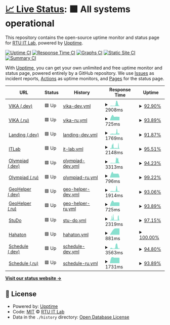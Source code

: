 # [📈 Live Status](https://RTUITLab.github.io/upptime): <!--live status--> **🟩 All systems operational**

This repository contains the open-source uptime monitor and status page for [RTU IT Lab](https://rtuitlab.dev), powered by [Upptime](https://github.com/upptime/upptime).

[![Uptime CI](https://github.com/RTUITLab/upptime/workflows/Uptime%20CI/badge.svg)](https://github.com/RTUITLab/upptime/actions?query=workflow%3A%22Uptime+CI%22)
[![Response Time CI](https://github.com/RTUITLab/upptime/workflows/Response%20Time%20CI/badge.svg)](https://github.com/RTUITLab/upptime/actions?query=workflow%3A%22Response+Time+CI%22)
[![Graphs CI](https://github.com/RTUITLab/upptime/workflows/Graphs%20CI/badge.svg)](https://github.com/RTUITLab/upptime/actions?query=workflow%3A%22Graphs+CI%22)
[![Static Site CI](https://github.com/RTUITLab/upptime/workflows/Static%20Site%20CI/badge.svg)](https://github.com/RTUITLab/upptime/actions?query=workflow%3A%22Static+Site+CI%22)
[![Summary CI](https://github.com/RTUITLab/upptime/workflows/Summary%20CI/badge.svg)](https://github.com/RTUITLab/upptime/actions?query=workflow%3A%22Summary+CI%22)

With [Upptime](https://upptime.js.org), you can get your own unlimited and free uptime monitor and status page, powered entirely by a GitHub repository. We use [Issues](https://github.com/RTUITLab/upptime/issues) as incident reports, [Actions](https://github.com/RTUITLab/upptime/actions) as uptime monitors, and [Pages](https://RTUITLab.github.io/RTUITLab/upptime) for the status page.

<!--start: status pages-->
<!-- This summary is generated by Upptime (https://github.com/upptime/upptime) -->
<!-- Do not edit this manually, your changes will be overwritten -->
<!-- prettier-ignore -->
| URL | Status | History | Response Time | Uptime |
| --- | ------ | ------- | ------------- | ------ |
| <img alt="" src="https://favicons.githubusercontent.com/vika.rtuitlab.dev" height="13"> [VIKA (.dev)](https://vika.rtuitlab.dev/api/about/vkgroupid) | 🟩 Up | [vika-dev.yml](https://github.com/RTUITLab/upptime/commits/HEAD/history/vika-dev.yml) | <details><summary><img alt="Response time graph" src="./graphs/vika-dev/response-time-week.png" height="20"> 2908ms</summary><br><a href="https://status.rtuitlab.ru/history/vika-dev"><img alt="Response time 2908" src="https://img.shields.io/endpoint?url=https%3A%2F%2Fraw.githubusercontent.com%2FRTUITLab%2Fupptime%2FHEAD%2Fapi%2Fvika-dev%2Fresponse-time.json"></a><br><a href="https://status.rtuitlab.ru/history/vika-dev"><img alt="24-hour response time 3046" src="https://img.shields.io/endpoint?url=https%3A%2F%2Fraw.githubusercontent.com%2FRTUITLab%2Fupptime%2FHEAD%2Fapi%2Fvika-dev%2Fresponse-time-day.json"></a><br><a href="https://status.rtuitlab.ru/history/vika-dev"><img alt="7-day response time 2908" src="https://img.shields.io/endpoint?url=https%3A%2F%2Fraw.githubusercontent.com%2FRTUITLab%2Fupptime%2FHEAD%2Fapi%2Fvika-dev%2Fresponse-time-week.json"></a><br><a href="https://status.rtuitlab.ru/history/vika-dev"><img alt="30-day response time 2908" src="https://img.shields.io/endpoint?url=https%3A%2F%2Fraw.githubusercontent.com%2FRTUITLab%2Fupptime%2FHEAD%2Fapi%2Fvika-dev%2Fresponse-time-month.json"></a><br><a href="https://status.rtuitlab.ru/history/vika-dev"><img alt="1-year response time 2908" src="https://img.shields.io/endpoint?url=https%3A%2F%2Fraw.githubusercontent.com%2FRTUITLab%2Fupptime%2FHEAD%2Fapi%2Fvika-dev%2Fresponse-time-year.json"></a></details> | <details><summary><a href="https://status.rtuitlab.ru/history/vika-dev">92.90%</a></summary><a href="https://status.rtuitlab.ru/history/vika-dev"><img alt="All-time uptime 92.90%" src="https://img.shields.io/endpoint?url=https%3A%2F%2Fraw.githubusercontent.com%2FRTUITLab%2Fupptime%2FHEAD%2Fapi%2Fvika-dev%2Fuptime.json"></a><br><a href="https://status.rtuitlab.ru/history/vika-dev"><img alt="24-hour uptime 81.34%" src="https://img.shields.io/endpoint?url=https%3A%2F%2Fraw.githubusercontent.com%2FRTUITLab%2Fupptime%2FHEAD%2Fapi%2Fvika-dev%2Fuptime-day.json"></a><br><a href="https://status.rtuitlab.ru/history/vika-dev"><img alt="7-day uptime 92.90%" src="https://img.shields.io/endpoint?url=https%3A%2F%2Fraw.githubusercontent.com%2FRTUITLab%2Fupptime%2FHEAD%2Fapi%2Fvika-dev%2Fuptime-week.json"></a><br><a href="https://status.rtuitlab.ru/history/vika-dev"><img alt="30-day uptime 92.90%" src="https://img.shields.io/endpoint?url=https%3A%2F%2Fraw.githubusercontent.com%2FRTUITLab%2Fupptime%2FHEAD%2Fapi%2Fvika-dev%2Fuptime-month.json"></a><br><a href="https://status.rtuitlab.ru/history/vika-dev"><img alt="1-year uptime 92.90%" src="https://img.shields.io/endpoint?url=https%3A%2F%2Fraw.githubusercontent.com%2FRTUITLab%2Fupptime%2FHEAD%2Fapi%2Fvika-dev%2Fuptime-year.json"></a></details>
| <img alt="" src="https://favicons.githubusercontent.com/vika.rtuitlab.ru" height="13"> [VIKA (.ru)](https://vika.rtuitlab.ru/api/about/vkgroupid) | 🟩 Up | [vika-ru.yml](https://github.com/RTUITLab/upptime/commits/HEAD/history/vika-ru.yml) | <details><summary><img alt="Response time graph" src="./graphs/vika-ru/response-time-week.png" height="20"> 725ms</summary><br><a href="https://status.rtuitlab.ru/history/vika-ru"><img alt="Response time 725" src="https://img.shields.io/endpoint?url=https%3A%2F%2Fraw.githubusercontent.com%2FRTUITLab%2Fupptime%2FHEAD%2Fapi%2Fvika-ru%2Fresponse-time.json"></a><br><a href="https://status.rtuitlab.ru/history/vika-ru"><img alt="24-hour response time 655" src="https://img.shields.io/endpoint?url=https%3A%2F%2Fraw.githubusercontent.com%2FRTUITLab%2Fupptime%2FHEAD%2Fapi%2Fvika-ru%2Fresponse-time-day.json"></a><br><a href="https://status.rtuitlab.ru/history/vika-ru"><img alt="7-day response time 725" src="https://img.shields.io/endpoint?url=https%3A%2F%2Fraw.githubusercontent.com%2FRTUITLab%2Fupptime%2FHEAD%2Fapi%2Fvika-ru%2Fresponse-time-week.json"></a><br><a href="https://status.rtuitlab.ru/history/vika-ru"><img alt="30-day response time 725" src="https://img.shields.io/endpoint?url=https%3A%2F%2Fraw.githubusercontent.com%2FRTUITLab%2Fupptime%2FHEAD%2Fapi%2Fvika-ru%2Fresponse-time-month.json"></a><br><a href="https://status.rtuitlab.ru/history/vika-ru"><img alt="1-year response time 725" src="https://img.shields.io/endpoint?url=https%3A%2F%2Fraw.githubusercontent.com%2FRTUITLab%2Fupptime%2FHEAD%2Fapi%2Fvika-ru%2Fresponse-time-year.json"></a></details> | <details><summary><a href="https://status.rtuitlab.ru/history/vika-ru">93.89%</a></summary><a href="https://status.rtuitlab.ru/history/vika-ru"><img alt="All-time uptime 93.89%" src="https://img.shields.io/endpoint?url=https%3A%2F%2Fraw.githubusercontent.com%2FRTUITLab%2Fupptime%2FHEAD%2Fapi%2Fvika-ru%2Fuptime.json"></a><br><a href="https://status.rtuitlab.ru/history/vika-ru"><img alt="24-hour uptime 100.00%" src="https://img.shields.io/endpoint?url=https%3A%2F%2Fraw.githubusercontent.com%2FRTUITLab%2Fupptime%2FHEAD%2Fapi%2Fvika-ru%2Fuptime-day.json"></a><br><a href="https://status.rtuitlab.ru/history/vika-ru"><img alt="7-day uptime 93.89%" src="https://img.shields.io/endpoint?url=https%3A%2F%2Fraw.githubusercontent.com%2FRTUITLab%2Fupptime%2FHEAD%2Fapi%2Fvika-ru%2Fuptime-week.json"></a><br><a href="https://status.rtuitlab.ru/history/vika-ru"><img alt="30-day uptime 93.89%" src="https://img.shields.io/endpoint?url=https%3A%2F%2Fraw.githubusercontent.com%2FRTUITLab%2Fupptime%2FHEAD%2Fapi%2Fvika-ru%2Fuptime-month.json"></a><br><a href="https://status.rtuitlab.ru/history/vika-ru"><img alt="1-year uptime 93.89%" src="https://img.shields.io/endpoint?url=https%3A%2F%2Fraw.githubusercontent.com%2FRTUITLab%2Fupptime%2FHEAD%2Fapi%2Fvika-ru%2Fuptime-year.json"></a></details>
| <img alt="" src="https://favicons.githubusercontent.com/rtuitlab.dev" height="13"> [Landing (.dev)](https://rtuitlab.dev) | 🟩 Up | [landing-dev.yml](https://github.com/RTUITLab/upptime/commits/HEAD/history/landing-dev.yml) | <details><summary><img alt="Response time graph" src="./graphs/landing-dev/response-time-week.png" height="20"> 1769ms</summary><br><a href="https://status.rtuitlab.ru/history/landing-dev"><img alt="Response time 1769" src="https://img.shields.io/endpoint?url=https%3A%2F%2Fraw.githubusercontent.com%2FRTUITLab%2Fupptime%2FHEAD%2Fapi%2Flanding-dev%2Fresponse-time.json"></a><br><a href="https://status.rtuitlab.ru/history/landing-dev"><img alt="24-hour response time 3040" src="https://img.shields.io/endpoint?url=https%3A%2F%2Fraw.githubusercontent.com%2FRTUITLab%2Fupptime%2FHEAD%2Fapi%2Flanding-dev%2Fresponse-time-day.json"></a><br><a href="https://status.rtuitlab.ru/history/landing-dev"><img alt="7-day response time 1769" src="https://img.shields.io/endpoint?url=https%3A%2F%2Fraw.githubusercontent.com%2FRTUITLab%2Fupptime%2FHEAD%2Fapi%2Flanding-dev%2Fresponse-time-week.json"></a><br><a href="https://status.rtuitlab.ru/history/landing-dev"><img alt="30-day response time 1769" src="https://img.shields.io/endpoint?url=https%3A%2F%2Fraw.githubusercontent.com%2FRTUITLab%2Fupptime%2FHEAD%2Fapi%2Flanding-dev%2Fresponse-time-month.json"></a><br><a href="https://status.rtuitlab.ru/history/landing-dev"><img alt="1-year response time 1769" src="https://img.shields.io/endpoint?url=https%3A%2F%2Fraw.githubusercontent.com%2FRTUITLab%2Fupptime%2FHEAD%2Fapi%2Flanding-dev%2Fresponse-time-year.json"></a></details> | <details><summary><a href="https://status.rtuitlab.ru/history/landing-dev">91.87%</a></summary><a href="https://status.rtuitlab.ru/history/landing-dev"><img alt="All-time uptime 91.87%" src="https://img.shields.io/endpoint?url=https%3A%2F%2Fraw.githubusercontent.com%2FRTUITLab%2Fupptime%2FHEAD%2Fapi%2Flanding-dev%2Fuptime.json"></a><br><a href="https://status.rtuitlab.ru/history/landing-dev"><img alt="24-hour uptime 82.51%" src="https://img.shields.io/endpoint?url=https%3A%2F%2Fraw.githubusercontent.com%2FRTUITLab%2Fupptime%2FHEAD%2Fapi%2Flanding-dev%2Fuptime-day.json"></a><br><a href="https://status.rtuitlab.ru/history/landing-dev"><img alt="7-day uptime 91.87%" src="https://img.shields.io/endpoint?url=https%3A%2F%2Fraw.githubusercontent.com%2FRTUITLab%2Fupptime%2FHEAD%2Fapi%2Flanding-dev%2Fuptime-week.json"></a><br><a href="https://status.rtuitlab.ru/history/landing-dev"><img alt="30-day uptime 91.87%" src="https://img.shields.io/endpoint?url=https%3A%2F%2Fraw.githubusercontent.com%2FRTUITLab%2Fupptime%2FHEAD%2Fapi%2Flanding-dev%2Fuptime-month.json"></a><br><a href="https://status.rtuitlab.ru/history/landing-dev"><img alt="1-year uptime 91.87%" src="https://img.shields.io/endpoint?url=https%3A%2F%2Fraw.githubusercontent.com%2FRTUITLab%2Fupptime%2FHEAD%2Fapi%2Flanding-dev%2Fuptime-year.json"></a></details>
| <img alt="" src="https://favicons.githubusercontent.com/manage.rtuitlab.dev" height="13"> [ITLab](https://manage.rtuitlab.dev) | 🟩 Up | [it-lab.yml](https://github.com/RTUITLab/upptime/commits/HEAD/history/it-lab.yml) | <details><summary><img alt="Response time graph" src="./graphs/it-lab/response-time-week.png" height="20"> 2148ms</summary><br><a href="https://status.rtuitlab.ru/history/it-lab"><img alt="Response time 842" src="https://img.shields.io/endpoint?url=https%3A%2F%2Fraw.githubusercontent.com%2FRTUITLab%2Fupptime%2FHEAD%2Fapi%2Fit-lab%2Fresponse-time.json"></a><br><a href="https://status.rtuitlab.ru/history/it-lab"><img alt="24-hour response time 3500" src="https://img.shields.io/endpoint?url=https%3A%2F%2Fraw.githubusercontent.com%2FRTUITLab%2Fupptime%2FHEAD%2Fapi%2Fit-lab%2Fresponse-time-day.json"></a><br><a href="https://status.rtuitlab.ru/history/it-lab"><img alt="7-day response time 2148" src="https://img.shields.io/endpoint?url=https%3A%2F%2Fraw.githubusercontent.com%2FRTUITLab%2Fupptime%2FHEAD%2Fapi%2Fit-lab%2Fresponse-time-week.json"></a><br><a href="https://status.rtuitlab.ru/history/it-lab"><img alt="30-day response time 1493" src="https://img.shields.io/endpoint?url=https%3A%2F%2Fraw.githubusercontent.com%2FRTUITLab%2Fupptime%2FHEAD%2Fapi%2Fit-lab%2Fresponse-time-month.json"></a><br><a href="https://status.rtuitlab.ru/history/it-lab"><img alt="1-year response time 860" src="https://img.shields.io/endpoint?url=https%3A%2F%2Fraw.githubusercontent.com%2FRTUITLab%2Fupptime%2FHEAD%2Fapi%2Fit-lab%2Fresponse-time-year.json"></a></details> | <details><summary><a href="https://status.rtuitlab.ru/history/it-lab">95.51%</a></summary><a href="https://status.rtuitlab.ru/history/it-lab"><img alt="All-time uptime 99.79%" src="https://img.shields.io/endpoint?url=https%3A%2F%2Fraw.githubusercontent.com%2FRTUITLab%2Fupptime%2FHEAD%2Fapi%2Fit-lab%2Fuptime.json"></a><br><a href="https://status.rtuitlab.ru/history/it-lab"><img alt="24-hour uptime 82.65%" src="https://img.shields.io/endpoint?url=https%3A%2F%2Fraw.githubusercontent.com%2FRTUITLab%2Fupptime%2FHEAD%2Fapi%2Fit-lab%2Fuptime-day.json"></a><br><a href="https://status.rtuitlab.ru/history/it-lab"><img alt="7-day uptime 95.51%" src="https://img.shields.io/endpoint?url=https%3A%2F%2Fraw.githubusercontent.com%2FRTUITLab%2Fupptime%2FHEAD%2Fapi%2Fit-lab%2Fuptime-week.json"></a><br><a href="https://status.rtuitlab.ru/history/it-lab"><img alt="30-day uptime 98.97%" src="https://img.shields.io/endpoint?url=https%3A%2F%2Fraw.githubusercontent.com%2FRTUITLab%2Fupptime%2FHEAD%2Fapi%2Fit-lab%2Fuptime-month.json"></a><br><a href="https://status.rtuitlab.ru/history/it-lab"><img alt="1-year uptime 99.77%" src="https://img.shields.io/endpoint?url=https%3A%2F%2Fraw.githubusercontent.com%2FRTUITLab%2Fupptime%2FHEAD%2Fapi%2Fit-lab%2Fuptime-year.json"></a></details>
| <img alt="" src="https://olympiad.rtuitlab.dev/favicon.svg" height="13"> [Olympiad (.dev)](https://olympiad.rtuitlab.dev/api/about) | 🟩 Up | [olympiad-dev.yml](https://github.com/RTUITLab/upptime/commits/HEAD/history/olympiad-dev.yml) | <details><summary><img alt="Response time graph" src="./graphs/olympiad-dev/response-time-week.png" height="20"> 3313ms</summary><br><a href="https://status.rtuitlab.ru/history/olympiad-dev"><img alt="Response time 3313" src="https://img.shields.io/endpoint?url=https%3A%2F%2Fraw.githubusercontent.com%2FRTUITLab%2Fupptime%2FHEAD%2Fapi%2Folympiad-dev%2Fresponse-time.json"></a><br><a href="https://status.rtuitlab.ru/history/olympiad-dev"><img alt="24-hour response time 5069" src="https://img.shields.io/endpoint?url=https%3A%2F%2Fraw.githubusercontent.com%2FRTUITLab%2Fupptime%2FHEAD%2Fapi%2Folympiad-dev%2Fresponse-time-day.json"></a><br><a href="https://status.rtuitlab.ru/history/olympiad-dev"><img alt="7-day response time 3313" src="https://img.shields.io/endpoint?url=https%3A%2F%2Fraw.githubusercontent.com%2FRTUITLab%2Fupptime%2FHEAD%2Fapi%2Folympiad-dev%2Fresponse-time-week.json"></a><br><a href="https://status.rtuitlab.ru/history/olympiad-dev"><img alt="30-day response time 3313" src="https://img.shields.io/endpoint?url=https%3A%2F%2Fraw.githubusercontent.com%2FRTUITLab%2Fupptime%2FHEAD%2Fapi%2Folympiad-dev%2Fresponse-time-month.json"></a><br><a href="https://status.rtuitlab.ru/history/olympiad-dev"><img alt="1-year response time 3313" src="https://img.shields.io/endpoint?url=https%3A%2F%2Fraw.githubusercontent.com%2FRTUITLab%2Fupptime%2FHEAD%2Fapi%2Folympiad-dev%2Fresponse-time-year.json"></a></details> | <details><summary><a href="https://status.rtuitlab.ru/history/olympiad-dev">94.23%</a></summary><a href="https://status.rtuitlab.ru/history/olympiad-dev"><img alt="All-time uptime 94.23%" src="https://img.shields.io/endpoint?url=https%3A%2F%2Fraw.githubusercontent.com%2FRTUITLab%2Fupptime%2FHEAD%2Fapi%2Folympiad-dev%2Fuptime.json"></a><br><a href="https://status.rtuitlab.ru/history/olympiad-dev"><img alt="24-hour uptime 87.16%" src="https://img.shields.io/endpoint?url=https%3A%2F%2Fraw.githubusercontent.com%2FRTUITLab%2Fupptime%2FHEAD%2Fapi%2Folympiad-dev%2Fuptime-day.json"></a><br><a href="https://status.rtuitlab.ru/history/olympiad-dev"><img alt="7-day uptime 94.23%" src="https://img.shields.io/endpoint?url=https%3A%2F%2Fraw.githubusercontent.com%2FRTUITLab%2Fupptime%2FHEAD%2Fapi%2Folympiad-dev%2Fuptime-week.json"></a><br><a href="https://status.rtuitlab.ru/history/olympiad-dev"><img alt="30-day uptime 94.23%" src="https://img.shields.io/endpoint?url=https%3A%2F%2Fraw.githubusercontent.com%2FRTUITLab%2Fupptime%2FHEAD%2Fapi%2Folympiad-dev%2Fuptime-month.json"></a><br><a href="https://status.rtuitlab.ru/history/olympiad-dev"><img alt="1-year uptime 94.23%" src="https://img.shields.io/endpoint?url=https%3A%2F%2Fraw.githubusercontent.com%2FRTUITLab%2Fupptime%2FHEAD%2Fapi%2Folympiad-dev%2Fuptime-year.json"></a></details>
| <img alt="" src="https://olympiad.rtuitlab.dev/favicon.svg" height="13"> [Olympiad (.ru)](https://olympiad.rtuitlab.ru/api/about) | 🟩 Up | [olympiad-ru.yml](https://github.com/RTUITLab/upptime/commits/HEAD/history/olympiad-ru.yml) | <details><summary><img alt="Response time graph" src="./graphs/olympiad-ru/response-time-week.png" height="20"> 796ms</summary><br><a href="https://status.rtuitlab.ru/history/olympiad-ru"><img alt="Response time 796" src="https://img.shields.io/endpoint?url=https%3A%2F%2Fraw.githubusercontent.com%2FRTUITLab%2Fupptime%2FHEAD%2Fapi%2Folympiad-ru%2Fresponse-time.json"></a><br><a href="https://status.rtuitlab.ru/history/olympiad-ru"><img alt="24-hour response time 167" src="https://img.shields.io/endpoint?url=https%3A%2F%2Fraw.githubusercontent.com%2FRTUITLab%2Fupptime%2FHEAD%2Fapi%2Folympiad-ru%2Fresponse-time-day.json"></a><br><a href="https://status.rtuitlab.ru/history/olympiad-ru"><img alt="7-day response time 796" src="https://img.shields.io/endpoint?url=https%3A%2F%2Fraw.githubusercontent.com%2FRTUITLab%2Fupptime%2FHEAD%2Fapi%2Folympiad-ru%2Fresponse-time-week.json"></a><br><a href="https://status.rtuitlab.ru/history/olympiad-ru"><img alt="30-day response time 796" src="https://img.shields.io/endpoint?url=https%3A%2F%2Fraw.githubusercontent.com%2FRTUITLab%2Fupptime%2FHEAD%2Fapi%2Folympiad-ru%2Fresponse-time-month.json"></a><br><a href="https://status.rtuitlab.ru/history/olympiad-ru"><img alt="1-year response time 796" src="https://img.shields.io/endpoint?url=https%3A%2F%2Fraw.githubusercontent.com%2FRTUITLab%2Fupptime%2FHEAD%2Fapi%2Folympiad-ru%2Fresponse-time-year.json"></a></details> | <details><summary><a href="https://status.rtuitlab.ru/history/olympiad-ru">99.22%</a></summary><a href="https://status.rtuitlab.ru/history/olympiad-ru"><img alt="All-time uptime 99.22%" src="https://img.shields.io/endpoint?url=https%3A%2F%2Fraw.githubusercontent.com%2FRTUITLab%2Fupptime%2FHEAD%2Fapi%2Folympiad-ru%2Fuptime.json"></a><br><a href="https://status.rtuitlab.ru/history/olympiad-ru"><img alt="24-hour uptime 100.00%" src="https://img.shields.io/endpoint?url=https%3A%2F%2Fraw.githubusercontent.com%2FRTUITLab%2Fupptime%2FHEAD%2Fapi%2Folympiad-ru%2Fuptime-day.json"></a><br><a href="https://status.rtuitlab.ru/history/olympiad-ru"><img alt="7-day uptime 99.22%" src="https://img.shields.io/endpoint?url=https%3A%2F%2Fraw.githubusercontent.com%2FRTUITLab%2Fupptime%2FHEAD%2Fapi%2Folympiad-ru%2Fuptime-week.json"></a><br><a href="https://status.rtuitlab.ru/history/olympiad-ru"><img alt="30-day uptime 99.22%" src="https://img.shields.io/endpoint?url=https%3A%2F%2Fraw.githubusercontent.com%2FRTUITLab%2Fupptime%2FHEAD%2Fapi%2Folympiad-ru%2Fuptime-month.json"></a><br><a href="https://status.rtuitlab.ru/history/olympiad-ru"><img alt="1-year uptime 99.22%" src="https://img.shields.io/endpoint?url=https%3A%2F%2Fraw.githubusercontent.com%2FRTUITLab%2Fupptime%2FHEAD%2Fapi%2Folympiad-ru%2Fuptime-year.json"></a></details>
| <img alt="" src="https://geohelper.rtuitlab.dev/static/favicon-32x32.png" height="13"> [GeoHelper (.dev)](https://geohelper.rtuitlab.dev) | 🟩 Up | [geo-helper-dev.yml](https://github.com/RTUITLab/upptime/commits/HEAD/history/geo-helper-dev.yml) | <details><summary><img alt="Response time graph" src="./graphs/geo-helper-dev/response-time-week.png" height="20"> 1914ms</summary><br><a href="https://status.rtuitlab.ru/history/geo-helper-dev"><img alt="Response time 1914" src="https://img.shields.io/endpoint?url=https%3A%2F%2Fraw.githubusercontent.com%2FRTUITLab%2Fupptime%2FHEAD%2Fapi%2Fgeo-helper-dev%2Fresponse-time.json"></a><br><a href="https://status.rtuitlab.ru/history/geo-helper-dev"><img alt="24-hour response time 3389" src="https://img.shields.io/endpoint?url=https%3A%2F%2Fraw.githubusercontent.com%2FRTUITLab%2Fupptime%2FHEAD%2Fapi%2Fgeo-helper-dev%2Fresponse-time-day.json"></a><br><a href="https://status.rtuitlab.ru/history/geo-helper-dev"><img alt="7-day response time 1914" src="https://img.shields.io/endpoint?url=https%3A%2F%2Fraw.githubusercontent.com%2FRTUITLab%2Fupptime%2FHEAD%2Fapi%2Fgeo-helper-dev%2Fresponse-time-week.json"></a><br><a href="https://status.rtuitlab.ru/history/geo-helper-dev"><img alt="30-day response time 1914" src="https://img.shields.io/endpoint?url=https%3A%2F%2Fraw.githubusercontent.com%2FRTUITLab%2Fupptime%2FHEAD%2Fapi%2Fgeo-helper-dev%2Fresponse-time-month.json"></a><br><a href="https://status.rtuitlab.ru/history/geo-helper-dev"><img alt="1-year response time 1914" src="https://img.shields.io/endpoint?url=https%3A%2F%2Fraw.githubusercontent.com%2FRTUITLab%2Fupptime%2FHEAD%2Fapi%2Fgeo-helper-dev%2Fresponse-time-year.json"></a></details> | <details><summary><a href="https://status.rtuitlab.ru/history/geo-helper-dev">93.06%</a></summary><a href="https://status.rtuitlab.ru/history/geo-helper-dev"><img alt="All-time uptime 93.06%" src="https://img.shields.io/endpoint?url=https%3A%2F%2Fraw.githubusercontent.com%2FRTUITLab%2Fupptime%2FHEAD%2Fapi%2Fgeo-helper-dev%2Fuptime.json"></a><br><a href="https://status.rtuitlab.ru/history/geo-helper-dev"><img alt="24-hour uptime 87.65%" src="https://img.shields.io/endpoint?url=https%3A%2F%2Fraw.githubusercontent.com%2FRTUITLab%2Fupptime%2FHEAD%2Fapi%2Fgeo-helper-dev%2Fuptime-day.json"></a><br><a href="https://status.rtuitlab.ru/history/geo-helper-dev"><img alt="7-day uptime 93.06%" src="https://img.shields.io/endpoint?url=https%3A%2F%2Fraw.githubusercontent.com%2FRTUITLab%2Fupptime%2FHEAD%2Fapi%2Fgeo-helper-dev%2Fuptime-week.json"></a><br><a href="https://status.rtuitlab.ru/history/geo-helper-dev"><img alt="30-day uptime 93.06%" src="https://img.shields.io/endpoint?url=https%3A%2F%2Fraw.githubusercontent.com%2FRTUITLab%2Fupptime%2FHEAD%2Fapi%2Fgeo-helper-dev%2Fuptime-month.json"></a><br><a href="https://status.rtuitlab.ru/history/geo-helper-dev"><img alt="1-year uptime 93.06%" src="https://img.shields.io/endpoint?url=https%3A%2F%2Fraw.githubusercontent.com%2FRTUITLab%2Fupptime%2FHEAD%2Fapi%2Fgeo-helper-dev%2Fuptime-year.json"></a></details>
| <img alt="" src="https://geohelper.rtuitlab.ru/static/favicon-32x32.png" height="13"> [GeoHelper (.ru)](https://geohelper.rtuitlab.ru) | 🟩 Up | [geo-helper-ru.yml](https://github.com/RTUITLab/upptime/commits/HEAD/history/geo-helper-ru.yml) | <details><summary><img alt="Response time graph" src="./graphs/geo-helper-ru/response-time-week.png" height="20"> 725ms</summary><br><a href="https://status.rtuitlab.ru/history/geo-helper-ru"><img alt="Response time 725" src="https://img.shields.io/endpoint?url=https%3A%2F%2Fraw.githubusercontent.com%2FRTUITLab%2Fupptime%2FHEAD%2Fapi%2Fgeo-helper-ru%2Fresponse-time.json"></a><br><a href="https://status.rtuitlab.ru/history/geo-helper-ru"><img alt="24-hour response time 643" src="https://img.shields.io/endpoint?url=https%3A%2F%2Fraw.githubusercontent.com%2FRTUITLab%2Fupptime%2FHEAD%2Fapi%2Fgeo-helper-ru%2Fresponse-time-day.json"></a><br><a href="https://status.rtuitlab.ru/history/geo-helper-ru"><img alt="7-day response time 725" src="https://img.shields.io/endpoint?url=https%3A%2F%2Fraw.githubusercontent.com%2FRTUITLab%2Fupptime%2FHEAD%2Fapi%2Fgeo-helper-ru%2Fresponse-time-week.json"></a><br><a href="https://status.rtuitlab.ru/history/geo-helper-ru"><img alt="30-day response time 725" src="https://img.shields.io/endpoint?url=https%3A%2F%2Fraw.githubusercontent.com%2FRTUITLab%2Fupptime%2FHEAD%2Fapi%2Fgeo-helper-ru%2Fresponse-time-month.json"></a><br><a href="https://status.rtuitlab.ru/history/geo-helper-ru"><img alt="1-year response time 725" src="https://img.shields.io/endpoint?url=https%3A%2F%2Fraw.githubusercontent.com%2FRTUITLab%2Fupptime%2FHEAD%2Fapi%2Fgeo-helper-ru%2Fresponse-time-year.json"></a></details> | <details><summary><a href="https://status.rtuitlab.ru/history/geo-helper-ru">93.89%</a></summary><a href="https://status.rtuitlab.ru/history/geo-helper-ru"><img alt="All-time uptime 93.89%" src="https://img.shields.io/endpoint?url=https%3A%2F%2Fraw.githubusercontent.com%2FRTUITLab%2Fupptime%2FHEAD%2Fapi%2Fgeo-helper-ru%2Fuptime.json"></a><br><a href="https://status.rtuitlab.ru/history/geo-helper-ru"><img alt="24-hour uptime 100.00%" src="https://img.shields.io/endpoint?url=https%3A%2F%2Fraw.githubusercontent.com%2FRTUITLab%2Fupptime%2FHEAD%2Fapi%2Fgeo-helper-ru%2Fuptime-day.json"></a><br><a href="https://status.rtuitlab.ru/history/geo-helper-ru"><img alt="7-day uptime 93.89%" src="https://img.shields.io/endpoint?url=https%3A%2F%2Fraw.githubusercontent.com%2FRTUITLab%2Fupptime%2FHEAD%2Fapi%2Fgeo-helper-ru%2Fuptime-week.json"></a><br><a href="https://status.rtuitlab.ru/history/geo-helper-ru"><img alt="30-day uptime 93.89%" src="https://img.shields.io/endpoint?url=https%3A%2F%2Fraw.githubusercontent.com%2FRTUITLab%2Fupptime%2FHEAD%2Fapi%2Fgeo-helper-ru%2Fuptime-month.json"></a><br><a href="https://status.rtuitlab.ru/history/geo-helper-ru"><img alt="1-year uptime 93.89%" src="https://img.shields.io/endpoint?url=https%3A%2F%2Fraw.githubusercontent.com%2FRTUITLab%2Fupptime%2FHEAD%2Fapi%2Fgeo-helper-ru%2Fuptime-year.json"></a></details>
| <img alt="" src="https://studo.rtuitlab.dev/favicon.ico" height="13"> [StuDo](https://studo.rtuitlab.dev) | 🟩 Up | [stu-do.yml](https://github.com/RTUITLab/upptime/commits/HEAD/history/stu-do.yml) | <details><summary><img alt="Response time graph" src="./graphs/stu-do/response-time-week.png" height="20"> 2319ms</summary><br><a href="https://status.rtuitlab.ru/history/stu-do"><img alt="Response time 804" src="https://img.shields.io/endpoint?url=https%3A%2F%2Fraw.githubusercontent.com%2FRTUITLab%2Fupptime%2FHEAD%2Fapi%2Fstu-do%2Fresponse-time.json"></a><br><a href="https://status.rtuitlab.ru/history/stu-do"><img alt="24-hour response time 3610" src="https://img.shields.io/endpoint?url=https%3A%2F%2Fraw.githubusercontent.com%2FRTUITLab%2Fupptime%2FHEAD%2Fapi%2Fstu-do%2Fresponse-time-day.json"></a><br><a href="https://status.rtuitlab.ru/history/stu-do"><img alt="7-day response time 2319" src="https://img.shields.io/endpoint?url=https%3A%2F%2Fraw.githubusercontent.com%2FRTUITLab%2Fupptime%2FHEAD%2Fapi%2Fstu-do%2Fresponse-time-week.json"></a><br><a href="https://status.rtuitlab.ru/history/stu-do"><img alt="30-day response time 1589" src="https://img.shields.io/endpoint?url=https%3A%2F%2Fraw.githubusercontent.com%2FRTUITLab%2Fupptime%2FHEAD%2Fapi%2Fstu-do%2Fresponse-time-month.json"></a><br><a href="https://status.rtuitlab.ru/history/stu-do"><img alt="1-year response time 819" src="https://img.shields.io/endpoint?url=https%3A%2F%2Fraw.githubusercontent.com%2FRTUITLab%2Fupptime%2FHEAD%2Fapi%2Fstu-do%2Fresponse-time-year.json"></a></details> | <details><summary><a href="https://status.rtuitlab.ru/history/stu-do">97.15%</a></summary><a href="https://status.rtuitlab.ru/history/stu-do"><img alt="All-time uptime 99.81%" src="https://img.shields.io/endpoint?url=https%3A%2F%2Fraw.githubusercontent.com%2FRTUITLab%2Fupptime%2FHEAD%2Fapi%2Fstu-do%2Fuptime.json"></a><br><a href="https://status.rtuitlab.ru/history/stu-do"><img alt="24-hour uptime 87.64%" src="https://img.shields.io/endpoint?url=https%3A%2F%2Fraw.githubusercontent.com%2FRTUITLab%2Fupptime%2FHEAD%2Fapi%2Fstu-do%2Fuptime-day.json"></a><br><a href="https://status.rtuitlab.ru/history/stu-do"><img alt="7-day uptime 97.15%" src="https://img.shields.io/endpoint?url=https%3A%2F%2Fraw.githubusercontent.com%2FRTUITLab%2Fupptime%2FHEAD%2Fapi%2Fstu-do%2Fuptime-week.json"></a><br><a href="https://status.rtuitlab.ru/history/stu-do"><img alt="30-day uptime 99.24%" src="https://img.shields.io/endpoint?url=https%3A%2F%2Fraw.githubusercontent.com%2FRTUITLab%2Fupptime%2FHEAD%2Fapi%2Fstu-do%2Fuptime-month.json"></a><br><a href="https://status.rtuitlab.ru/history/stu-do"><img alt="1-year uptime 99.81%" src="https://img.shields.io/endpoint?url=https%3A%2F%2Fraw.githubusercontent.com%2FRTUITLab%2Fupptime%2FHEAD%2Fapi%2Fstu-do%2Fuptime-year.json"></a></details>
| <img alt="" src="https://hahaton-mirea.ru/b27992b22804ff76b94a.svg" height="13"> [Hahaton](https://hahaton-mirea.ru) | 🟩 Up | [hahaton.yml](https://github.com/RTUITLab/upptime/commits/HEAD/history/hahaton.yml) | <details><summary><img alt="Response time graph" src="./graphs/hahaton/response-time-week.png" height="20"> 881ms</summary><br><a href="https://status.rtuitlab.ru/history/hahaton"><img alt="Response time 881" src="https://img.shields.io/endpoint?url=https%3A%2F%2Fraw.githubusercontent.com%2FRTUITLab%2Fupptime%2FHEAD%2Fapi%2Fhahaton%2Fresponse-time.json"></a><br><a href="https://status.rtuitlab.ru/history/hahaton"><img alt="24-hour response time 887" src="https://img.shields.io/endpoint?url=https%3A%2F%2Fraw.githubusercontent.com%2FRTUITLab%2Fupptime%2FHEAD%2Fapi%2Fhahaton%2Fresponse-time-day.json"></a><br><a href="https://status.rtuitlab.ru/history/hahaton"><img alt="7-day response time 881" src="https://img.shields.io/endpoint?url=https%3A%2F%2Fraw.githubusercontent.com%2FRTUITLab%2Fupptime%2FHEAD%2Fapi%2Fhahaton%2Fresponse-time-week.json"></a><br><a href="https://status.rtuitlab.ru/history/hahaton"><img alt="30-day response time 881" src="https://img.shields.io/endpoint?url=https%3A%2F%2Fraw.githubusercontent.com%2FRTUITLab%2Fupptime%2FHEAD%2Fapi%2Fhahaton%2Fresponse-time-month.json"></a><br><a href="https://status.rtuitlab.ru/history/hahaton"><img alt="1-year response time 881" src="https://img.shields.io/endpoint?url=https%3A%2F%2Fraw.githubusercontent.com%2FRTUITLab%2Fupptime%2FHEAD%2Fapi%2Fhahaton%2Fresponse-time-year.json"></a></details> | <details><summary><a href="https://status.rtuitlab.ru/history/hahaton">100.00%</a></summary><a href="https://status.rtuitlab.ru/history/hahaton"><img alt="All-time uptime 100.00%" src="https://img.shields.io/endpoint?url=https%3A%2F%2Fraw.githubusercontent.com%2FRTUITLab%2Fupptime%2FHEAD%2Fapi%2Fhahaton%2Fuptime.json"></a><br><a href="https://status.rtuitlab.ru/history/hahaton"><img alt="24-hour uptime 100.00%" src="https://img.shields.io/endpoint?url=https%3A%2F%2Fraw.githubusercontent.com%2FRTUITLab%2Fupptime%2FHEAD%2Fapi%2Fhahaton%2Fuptime-day.json"></a><br><a href="https://status.rtuitlab.ru/history/hahaton"><img alt="7-day uptime 100.00%" src="https://img.shields.io/endpoint?url=https%3A%2F%2Fraw.githubusercontent.com%2FRTUITLab%2Fupptime%2FHEAD%2Fapi%2Fhahaton%2Fuptime-week.json"></a><br><a href="https://status.rtuitlab.ru/history/hahaton"><img alt="30-day uptime 100.00%" src="https://img.shields.io/endpoint?url=https%3A%2F%2Fraw.githubusercontent.com%2FRTUITLab%2Fupptime%2FHEAD%2Fapi%2Fhahaton%2Fuptime-month.json"></a><br><a href="https://status.rtuitlab.ru/history/hahaton"><img alt="1-year uptime 100.00%" src="https://img.shields.io/endpoint?url=https%3A%2F%2Fraw.githubusercontent.com%2FRTUITLab%2Fupptime%2FHEAD%2Fapi%2Fhahaton%2Fuptime-year.json"></a></details>
| <img alt="" src="https://favicons.githubusercontent.com/schedule-rtu.rtuitlab.dev" height="13"> [Schedule (.dev)](https://schedule-rtu.rtuitlab.dev/api/schedule/get_groups) | 🟩 Up | [schedule-dev.yml](https://github.com/RTUITLab/upptime/commits/HEAD/history/schedule-dev.yml) | <details><summary><img alt="Response time graph" src="./graphs/schedule-dev/response-time-week.png" height="20"> 3563ms</summary><br><a href="https://status.rtuitlab.ru/history/schedule-dev"><img alt="Response time 3563" src="https://img.shields.io/endpoint?url=https%3A%2F%2Fraw.githubusercontent.com%2FRTUITLab%2Fupptime%2FHEAD%2Fapi%2Fschedule-dev%2Fresponse-time.json"></a><br><a href="https://status.rtuitlab.ru/history/schedule-dev"><img alt="24-hour response time 3877" src="https://img.shields.io/endpoint?url=https%3A%2F%2Fraw.githubusercontent.com%2FRTUITLab%2Fupptime%2FHEAD%2Fapi%2Fschedule-dev%2Fresponse-time-day.json"></a><br><a href="https://status.rtuitlab.ru/history/schedule-dev"><img alt="7-day response time 3563" src="https://img.shields.io/endpoint?url=https%3A%2F%2Fraw.githubusercontent.com%2FRTUITLab%2Fupptime%2FHEAD%2Fapi%2Fschedule-dev%2Fresponse-time-week.json"></a><br><a href="https://status.rtuitlab.ru/history/schedule-dev"><img alt="30-day response time 3563" src="https://img.shields.io/endpoint?url=https%3A%2F%2Fraw.githubusercontent.com%2FRTUITLab%2Fupptime%2FHEAD%2Fapi%2Fschedule-dev%2Fresponse-time-month.json"></a><br><a href="https://status.rtuitlab.ru/history/schedule-dev"><img alt="1-year response time 3563" src="https://img.shields.io/endpoint?url=https%3A%2F%2Fraw.githubusercontent.com%2FRTUITLab%2Fupptime%2FHEAD%2Fapi%2Fschedule-dev%2Fresponse-time-year.json"></a></details> | <details><summary><a href="https://status.rtuitlab.ru/history/schedule-dev">94.80%</a></summary><a href="https://status.rtuitlab.ru/history/schedule-dev"><img alt="All-time uptime 94.80%" src="https://img.shields.io/endpoint?url=https%3A%2F%2Fraw.githubusercontent.com%2FRTUITLab%2Fupptime%2FHEAD%2Fapi%2Fschedule-dev%2Fuptime.json"></a><br><a href="https://status.rtuitlab.ru/history/schedule-dev"><img alt="24-hour uptime 86.41%" src="https://img.shields.io/endpoint?url=https%3A%2F%2Fraw.githubusercontent.com%2FRTUITLab%2Fupptime%2FHEAD%2Fapi%2Fschedule-dev%2Fuptime-day.json"></a><br><a href="https://status.rtuitlab.ru/history/schedule-dev"><img alt="7-day uptime 94.80%" src="https://img.shields.io/endpoint?url=https%3A%2F%2Fraw.githubusercontent.com%2FRTUITLab%2Fupptime%2FHEAD%2Fapi%2Fschedule-dev%2Fuptime-week.json"></a><br><a href="https://status.rtuitlab.ru/history/schedule-dev"><img alt="30-day uptime 94.80%" src="https://img.shields.io/endpoint?url=https%3A%2F%2Fraw.githubusercontent.com%2FRTUITLab%2Fupptime%2FHEAD%2Fapi%2Fschedule-dev%2Fuptime-month.json"></a><br><a href="https://status.rtuitlab.ru/history/schedule-dev"><img alt="1-year uptime 94.80%" src="https://img.shields.io/endpoint?url=https%3A%2F%2Fraw.githubusercontent.com%2FRTUITLab%2Fupptime%2FHEAD%2Fapi%2Fschedule-dev%2Fuptime-year.json"></a></details>
| <img alt="" src="https://favicons.githubusercontent.com/schedule-rtu.rtuitlab.ru" height="13"> [Schedule (.ru)](https://schedule-rtu.rtuitlab.ru/api/schedule/get_groups) | 🟩 Up | [schedule-ru.yml](https://github.com/RTUITLab/upptime/commits/HEAD/history/schedule-ru.yml) | <details><summary><img alt="Response time graph" src="./graphs/schedule-ru/response-time-week.png" height="20"> 1731ms</summary><br><a href="https://status.rtuitlab.ru/history/schedule-ru"><img alt="Response time 1731" src="https://img.shields.io/endpoint?url=https%3A%2F%2Fraw.githubusercontent.com%2FRTUITLab%2Fupptime%2FHEAD%2Fapi%2Fschedule-ru%2Fresponse-time.json"></a><br><a href="https://status.rtuitlab.ru/history/schedule-ru"><img alt="24-hour response time 1686" src="https://img.shields.io/endpoint?url=https%3A%2F%2Fraw.githubusercontent.com%2FRTUITLab%2Fupptime%2FHEAD%2Fapi%2Fschedule-ru%2Fresponse-time-day.json"></a><br><a href="https://status.rtuitlab.ru/history/schedule-ru"><img alt="7-day response time 1731" src="https://img.shields.io/endpoint?url=https%3A%2F%2Fraw.githubusercontent.com%2FRTUITLab%2Fupptime%2FHEAD%2Fapi%2Fschedule-ru%2Fresponse-time-week.json"></a><br><a href="https://status.rtuitlab.ru/history/schedule-ru"><img alt="30-day response time 1731" src="https://img.shields.io/endpoint?url=https%3A%2F%2Fraw.githubusercontent.com%2FRTUITLab%2Fupptime%2FHEAD%2Fapi%2Fschedule-ru%2Fresponse-time-month.json"></a><br><a href="https://status.rtuitlab.ru/history/schedule-ru"><img alt="1-year response time 1731" src="https://img.shields.io/endpoint?url=https%3A%2F%2Fraw.githubusercontent.com%2FRTUITLab%2Fupptime%2FHEAD%2Fapi%2Fschedule-ru%2Fresponse-time-year.json"></a></details> | <details><summary><a href="https://status.rtuitlab.ru/history/schedule-ru">93.89%</a></summary><a href="https://status.rtuitlab.ru/history/schedule-ru"><img alt="All-time uptime 93.89%" src="https://img.shields.io/endpoint?url=https%3A%2F%2Fraw.githubusercontent.com%2FRTUITLab%2Fupptime%2FHEAD%2Fapi%2Fschedule-ru%2Fuptime.json"></a><br><a href="https://status.rtuitlab.ru/history/schedule-ru"><img alt="24-hour uptime 100.00%" src="https://img.shields.io/endpoint?url=https%3A%2F%2Fraw.githubusercontent.com%2FRTUITLab%2Fupptime%2FHEAD%2Fapi%2Fschedule-ru%2Fuptime-day.json"></a><br><a href="https://status.rtuitlab.ru/history/schedule-ru"><img alt="7-day uptime 93.89%" src="https://img.shields.io/endpoint?url=https%3A%2F%2Fraw.githubusercontent.com%2FRTUITLab%2Fupptime%2FHEAD%2Fapi%2Fschedule-ru%2Fuptime-week.json"></a><br><a href="https://status.rtuitlab.ru/history/schedule-ru"><img alt="30-day uptime 93.89%" src="https://img.shields.io/endpoint?url=https%3A%2F%2Fraw.githubusercontent.com%2FRTUITLab%2Fupptime%2FHEAD%2Fapi%2Fschedule-ru%2Fuptime-month.json"></a><br><a href="https://status.rtuitlab.ru/history/schedule-ru"><img alt="1-year uptime 93.89%" src="https://img.shields.io/endpoint?url=https%3A%2F%2Fraw.githubusercontent.com%2FRTUITLab%2Fupptime%2FHEAD%2Fapi%2Fschedule-ru%2Fuptime-year.json"></a></details>

<!--end: status pages-->

[**Visit our status website →**](https://RTUITLab.github.io/upptime)

## 📄 License

- Powered by: [Upptime](https://github.com/upptime/upptime)
- Code: [MIT](./LICENSE) © [RTU IT Lab](https://rtuitlab.dev)
- Data in the `./history` directory: [Open Database License](https://opendatacommons.org/licenses/odbl/1-0/)
